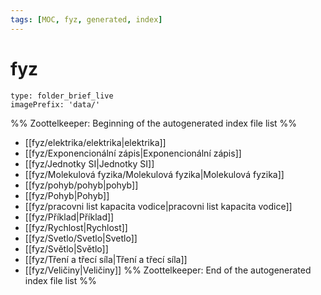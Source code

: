 ```yaml
---
tags: [MOC, fyz, generated, index]
---
```

# fyz
```ccard
type: folder_brief_live
imagePrefix: 'data/'
```
%% Zoottelkeeper: Beginning of the autogenerated index file list  %%
-  [[fyz/elektrika/elektrika|elektrika]]
-  [[fyz/Exponencionální zápis|Exponencionální zápis]]
-  [[fyz/Jednotky SI|Jednotky SI]]
-  [[fyz/Molekulová fyzika/Molekulová fyzika|Molekulová fyzika]]
-  [[fyz/pohyb/pohyb|pohyb]]
-  [[fyz/Pohyb|Pohyb]]
-  [[fyz/pracovni list kapacita vodice|pracovni list kapacita vodice]]
-  [[fyz/Příklad|Příklad]]
-  [[fyz/Rychlost|Rychlost]]
-  [[fyz/Svetlo/Svetlo|Svetlo]]
-  [[fyz/Světlo|Světlo]]
-  [[fyz/Tření a třecí síla|Tření a třecí síla]]
-  [[fyz/Veličiny|Veličiny]]
%% Zoottelkeeper: End of the autogenerated index file list  %%
